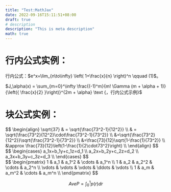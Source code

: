 ```yaml
---
title: "Test:MathJax"
date: 2022-09-16T15:11:51+08:00
draft: true
# description
description: "This is meta description"
math: true
---
```


# 行内公式实例：
行内公式：$e^x=\lim_{n\to\infty} \left( 1+\frac{x}{n} \right)^n \qquad (1)$。

$J_\alpha(x) = \sum_{m=0}^\infty \frac{(-1)^m}{m! \Gamma (m + \alpha + 1)} {\left({ \frac{x}{2} }\right)}^{2m + \alpha} \text {，行内公式示例}$

# 块公式实例：

<div>$$
\begin{align}
    \sqrt{37} & = \sqrt{\frac{73^2-1}{12^2}} \\
              & = \sqrt{\frac{73^2}{12^2}\cdot\frac{73^2-1}{73^2}} \\ 
                &=\sqrt{\frac{73^2}{12^2}}\sqrt{\frac{73^2-1}{73^2}} \\
            &=\frac{73}{12}\sqrt{1-\frac{1}{73^2}} \\ 
              &\approx \frac{73}{12}\left(1-\frac{1}{2\cdot73^2}\right) \\
\end{align}
$$</div>

<div>$$
\begin{cases}
    a_1x+b_1y+c_1z=d_1 \\ 
    a_2x+b_2y+c_2z=d_2 \\ 
    a_3x+b_3y+c_3z=d_3 \\
\end{cases}
$$</div>

<div>$$
\begin{pmatrix}
    1 & a_1 & a_1^2 & \cdots & a_1^n \\
    1 & a_2 & a_2^2 & \cdots & a_2^n \\
    \vdots & \vdots & \vdots & \ddots & \vdots \\
    1 & a_m & a_m^2 & \cdots & a_m^n \\
\end{pmatrix}
$$</div>

$$
AveP = \int_0^1 p(r) dr
$$